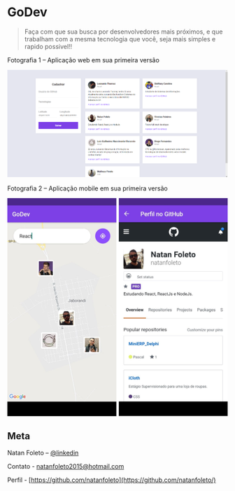 # GoDev
> Faça com que sua busca por desenvolvedores mais próximos, e que trabalham com a mesma tecnologia que você, seja mais simples e rapido possivel!!

Fotografia 1 – Aplicação web em sua primeira versão

![](GoDev-Web.png)


Fotografia 2 – Aplicação mobile em sua primeira versão

![](GoDev-Mobile.png)

## Meta

Natan Foleto – [@linkedin](https://www.linkedin.com/in/natan-foleto-9bbb2b178/)

Contato - natanfoleto2015@hotmail.com

Perfil - [https://github.com/natanfoleto](https://github.com/natanfoleto/)

<!-- Markdown link & img dfn's -->
[linkedin]: https://www.linkedin.com/in/natan-foleto-9bbb2b178/
